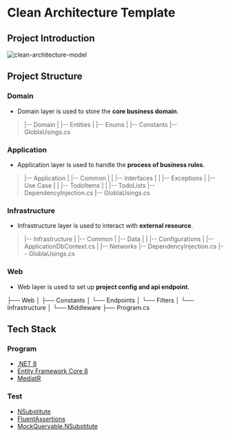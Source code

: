 # Clean Architecture Template

## Project Introduction

![clean-architecture-model](https://fruitbox.blob.core.windows.net/project/readme/clean-architecture-model.webp)

## Project Structure

### Domain

* Domain layer is used to store the **core business domain**.

>|-- Domain
>|   |-- Entities
>|   |-- Enums
>|   |-- Constants
>|-- GloblaUsings.cs

### Application

* Application layer is used to handle the **process of business rules**.

>|-- Application
>|   |-- Common
>|   |   |-- Interfaces
>|   |   |-- Exceptions
>|   |-- Use Case
>|   |   |-- TodoItems
>|   |   |-- TodoLists
>|-- DependencyInjection.cs
>|-- GloblaUsings.cs

### Infrastructure

* Infrastructure layer is used to interact with **external resource**.

>|-- Infrastructure
>|   |-- Common
>|   |-- Data
>|   |   |-- Configurations
>|   |-- ApplicationDbContext.cs
>|   |-- Networks
>|-- DependencyInjection.cs
>|-- GloblaUsings.cs

### Web

* Web layer is used to set up **project config and api endpoint**.

├── Web
│ ├── Constants
│ └── Endpoints
│ └── Filters
│ └── Infrastructure
│ └── Middleware
├── Program.cs

## Tech Stack

### Program

* [.NET 8](https://learn.microsoft.com/en-us/dotnet/core/whats-new/dotnet-8)
* [Entity Framework Core 8](https://learn.microsoft.com/en-us/ef/core/what-is-new/ef-core-8.0/whatsnew)
* [MediatR](https://github.com/jbogard/MediatR)

### Test

* [NSubstitute](https://nsubstitute.github.io/)
* [FluentAssertions](https://fluentassertions.com/introduction)
* [MockQueryable.NSubstitute](https://github.com/romantitov/MockQueryable)
